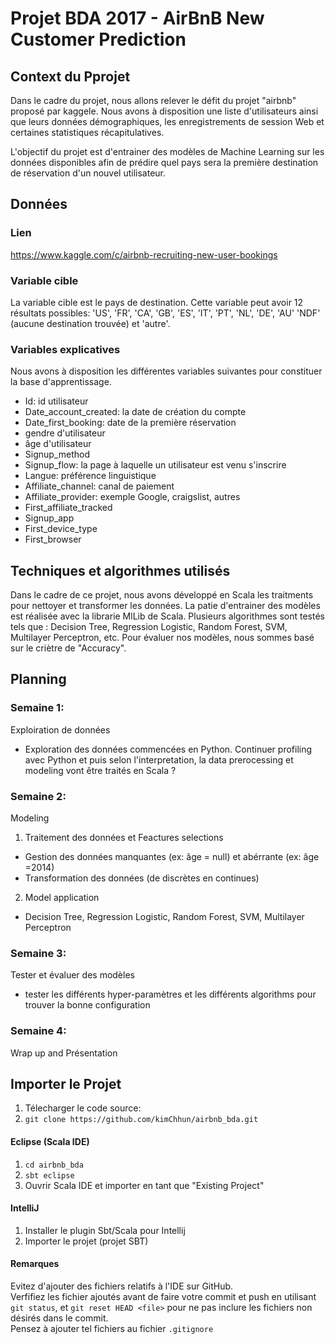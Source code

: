 # Projet BDA 2017 - AirBnB New Customer Prediction
## Context du Pprojet
Dans le cadre du projet, nous allons relever le défit du projet "airbnb" proposé par kaggele. Nous avons à disposition une liste d'utilisateurs ainsi que leurs données démographiques, les enregistrements de session Web et certaines statistiques récapitulatives. 

L'objectif du projet est d'entrainer des modèles de Machine Learning sur les données disponibles afin de prédire quel pays sera la première destination de réservation d'un nouvel utilisateur.

## Données
### Lien 
https://www.kaggle.com/c/airbnb-recruiting-new-user-bookings
### Variable cible
La variable cible est le pays de destination. Cette variable peut avoir 12 résultats possibles: 'US', 'FR', 'CA', 'GB', 'ES', 'IT', 'PT', 'NL', 'DE', 'AU' 'NDF' (aucune destination trouvée) et 'autre'.

### Variables explicatives
Nous avons à disposition les différentes variables suivantes pour constituer la base d'apprentissage. 
- Id: id utilisateur 
- Date_account_created: la date de création du compte 
- Date_first_booking: date de la première réservation 
- gendre d'utilisateur 
- âge d'utilisateur 
- Signup_method 
- Signup_flow: la page à laquelle un utilisateur est venu s'inscrire 
- Langue: préférence linguistique 
- Affiliate_channel: canal de paiement 
- Affiliate_provider: exemple Google, craigslist, autres 
- First_affiliate_tracked 
- Signup_app 
- First_device_type 
- First_browser

## Techniques et algorithmes utilisés
Dans le cadre de ce projet, nous avons développé en Scala les traitments pour nettoyer et transformer les données. La patie d'entrainer des modèles est réalisée avec la librarie MlLib de Scala. Plusieurs algorithmes sont testés tels que : Decision Tree, Regression Logistic, Random Forest, SVM, Multilayer Perceptron, etc. Pour évaluer nos modèles, nous sommes basé sur le criètre de "Accuracy".

## Planning
### Semaine 1:
Exploiration de données
- Exploration des données commencées en Python. Continuer profiling avec Python et puis selon l'interpretation, la data prerocessing et modeling vont être traités en Scala ?

### Semaine 2:
Modeling
1. Traitement des données et Feactures selections
- Gestion des données manquantes (ex: âge = null) et abérrante (ex: âge =2014)
- Transformation des données (de discrètes en continues)
2. Model application
- Decision Tree, Regression Logistic, Random Forest, SVM, Multilayer Perceptron

### Semaine 3:
Tester et évaluer des modèles
- tester les différents hyper-paramètres et les différents algorithms pour trouver la bonne configuration

### Semaine 4:
Wrap up and Présentation

## Importer le Projet
1. Télecharger le code source:
1. `git clone https://github.com/kimChhun/airbnb_bda.git`

#### Eclipse (Scala IDE)
1. `cd airbnb_bda`
2. `sbt eclipse`
3. Ouvrir Scala IDE et importer en tant que "Existing Project"
#### IntelliJ
1. Installer le plugin Sbt/Scala pour Intellij
2. Importer le projet (projet SBT)

#### Remarques
Evitez d'ajouter des fichiers relatifs à l'IDE sur GitHub.<br />
Verfifiez les fichier ajoutés avant de faire votre commit et push en utilisant `git status`, et `git reset HEAD <file>` pour ne pas inclure les fichiers non désirés dans le commit.<br />
Pensez à ajouter tel fichiers au fichier `.gitignore`
